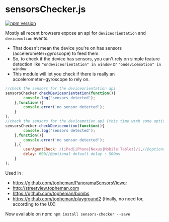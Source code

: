 sensorsChecker.js
=================

[![npm version](https://badge.fury.io/js/sensors-checker.svg)](https://www.npmjs.com/package/sensors-checker)

Mostly all recent browsers expose an api for `deviceorientation` and `devicemotion` events.

 * That doesn't mean the device you're on has sensors (accelerometer+gyroscope) to feed them.
 * So, to check if the device has sensors, you can't rely on simple feature detection like `"ondeviceorientation" in window` or `"ondevicemotion" in window`
 * This module will let you check if there is really an accelerometer+gyroscope to rely on.

```js
//check the sensors for the deviceorientation api
sensorsChecker.checkDeviceorientation(function(){
		console.log('sensors detected');
	},function(){
		console.error('no sensor detected');
	}
);
//check the sensors for the devicemotion api (this time with some options)
sensorsChecker.checkDevicemotion(function(){
		console.log('sensors detected');
	},function(){
		console.error('no sensor detected');
	},{
		userAgentCheck: /(iPad|iPhone|Nexus|Mobile|Tablet)/i,//@optional (to bypass the sniffing)
		delay: 600//@optional default delay : 500ms
	}
);
```

Used in :

* https://github.com/topheman/PanoramaSensorsViewer
* http://streetview.topheman.com
* https://github.com/topheman/bombs
* https://github.com/topheman/playground2 (finally, no need for, according to the UX)

Now available on npm: `npm install sensors-checker --save`